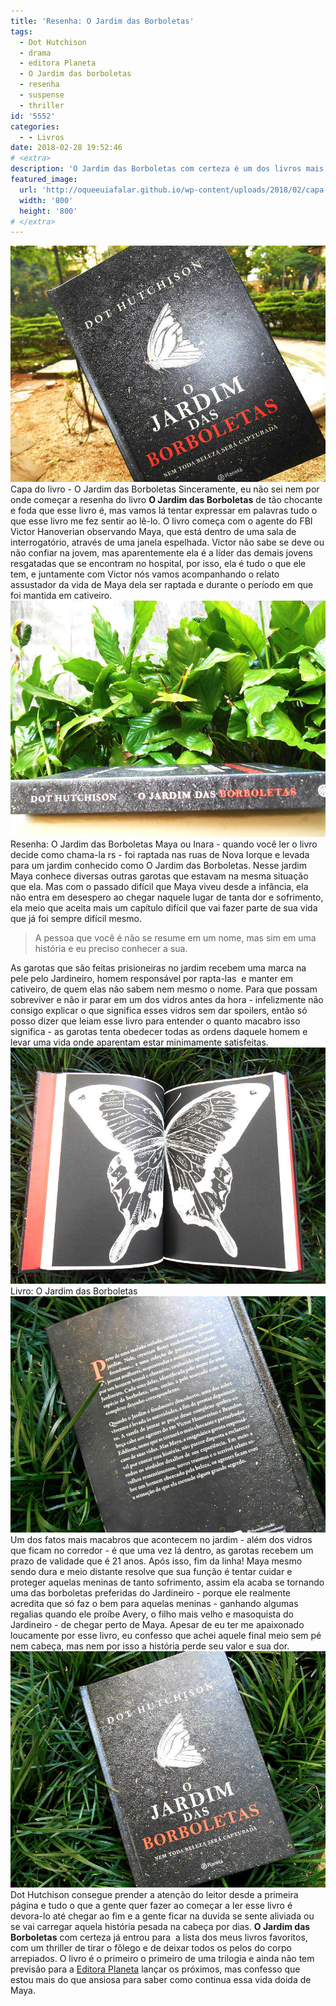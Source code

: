 ```yaml
---
title: 'Resenha: O Jardim das Borboletas'
tags:
  - Dot Hutchison
  - drama
  - editora Planeta
  - O Jardim das borboletas
  - resenha
  - suspense
  - thriller
id: '5552'
categories:
  - - Livros
date: 2018-02-28 19:52:46
# <extra>
description: 'O Jardim das Borboletas com certeza é um dos livros mais perturbadores que você pode ler, mas não tenha medo, ele é de prender a atenção e tirar o fôlego.'
featured_image: 
  url: 'http://oqueeuiafalar.github.io/wp-content/uploads/2018/02/capa-livro-o-jardim-das-borboletas.jpg'
  width: '800'
  height: '800'
# </extra>
---
```


![Capa do livro  - O Jardim das Borboletas ](/wp-content/uploads/2018/02/capa-livro-o-jardim-das-borboletas.jpg "Capa do livro  - O Jardim das Borboletas ") Capa do livro - O Jardim das Borboletas Sinceramente, eu não sei nem por onde começar a resenha do livro **O Jardim das Borboletas** de tão chocante e foda que esse livro é, mas vamos lá tentar expressar em palavras tudo o que esse livro me fez sentir ao lê-lo. O livro começa com o agente do FBI Victor Hanoverian observando Maya, que está dentro de uma sala de interrogatório, através de uma janela espelhada. Victor não sabe se deve ou não confiar na jovem, mas aparentemente ela é a líder das demais jovens resgatadas que se encontram no hospital, por isso, ela é tudo o que ele tem, e juntamente com Victor nós vamos acompanhando o relato assustador da vida de Maya dela ser raptada e durante o período em que foi mantida em cativeiro. ![Lombada do livro - O Jardim das Borboletas](/wp-content/uploads/2018/02/lombada-livro-o-jardim-das-borboletas.jpg "Lombada do livro - O Jardim das Borboletas") Resenha: O Jardim das Borboletas Maya ou Inara - quando você ler o livro decide como chama-la rs - foi raptada nas ruas de Nova Iorque e levada para um jardim conhecido como O Jardim das Borboletas. Nesse jardim Maya conhece diversas outras garotas que estavam na mesma situação que ela. Mas com o passado difícil que Maya viveu desde a infância, ela não entra em desespero ao chegar naquele lugar de tanta dor e sofrimento, ela meio que aceita mais um capítulo difícil que vai fazer parte de sua vida que já foi sempre difícil mesmo.

> A pessoa que você é não se resume em um nome, mas sim em uma história e eu preciso conhecer a sua.

As garotas que são feitas prisioneiras no jardim recebem uma marca na pele pelo Jardineiro, homem responsável por rapta-las  e manter em cativeiro, de quem elas não sabem nem mesmo o nome. Para que possam sobreviver e não ir parar em um dos vidros antes da hora - infelizmente não consigo explicar o que significa esses vidros sem dar spoilers, então só posso dizer que leiam esse livro para entender o quanto macabro isso significa - as garotas tenta obedecer todas as ordens daquele homem e levar uma vida onde aparentam estar minimamente satisfeitas. ![Páginas do livro - O Jardim das Borboletas](/wp-content/uploads/2018/02/resumo-o-jardim-das-borboletas.jpg "Páginas do livro - O Jardim das Borboletas") Livro: O Jardim das Borboletas ![Contra capa do livro - O Jardim das Borboletas](/wp-content/uploads/2018/02/contra-capa-livro-o-jardim-das-borboletas.jpg "Contra capa do livro - O Jardim das Borboletas") Um dos fatos mais macabros que acontecem no jardim - além dos vidros que ficam no corredor - é que uma vez lá dentro, as garotas recebem um prazo de validade que é 21 anos. Após isso, fim da linha! Maya mesmo sendo dura e meio distante resolve que sua função é tentar cuidar e proteger aquelas meninas de tanto sofrimento, assim ela acaba se tornando uma das borboletas preferidas do Jardineiro - porque ele realmente acredita que só faz o bem para aquelas meninas - ganhando algumas regalias quando ele proíbe Avery, o filho mais velho e masoquista do Jardineiro - de chegar perto de Maya. Apesar de eu ter me apaixonado loucamente por esse livro, eu confesso que achei aquele final meio sem pé nem cabeça, mas nem por isso a história perde seu valor e sua dor. ![Resenha do livro - O Jardim das Borboletas](/wp-content/uploads/2018/02/resenha-livro-o-jardim-das-borboletas.jpg "Resenha do livro - O Jardim das Borboletas") Dot Hutchison consegue prender a atenção do leitor desde a primeira página e tudo o que a gente quer fazer ao começar a ler esse livro é devora-lo até chegar ao fim e a gente ficar na duvida se sente aliviada ou se vai carregar aquela história pesada na cabeça por dias. **O Jardim das Borboletas** com certeza já entrou para  a lista dos meus livros favoritos, com um thriller de tirar o fôlego e de deixar todos os pelos do corpo arrepiados. O livro é o primeiro o primeiro de uma trilogia e ainda não tem previsão para a [Editora Planeta](https://www.planetadelivros.com.br/livro-o-jardim-das-borboletas/264000) lançar os próximos, mas confesso que estou mais do que ansiosa para saber como continua essa vida doida de Maya.
